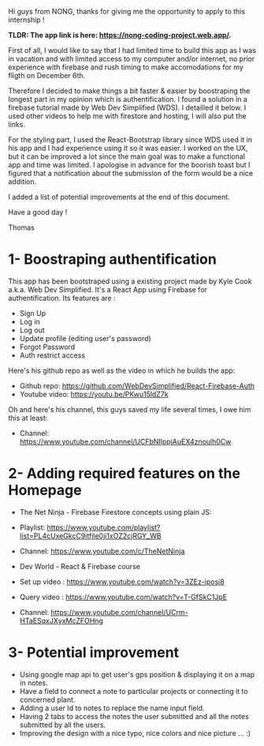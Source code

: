 Hi guys from NONG, thanks for giving me the opportunity to apply to this internship !

**TLDR: The app link is here: https://nong-coding-project.web.app/.**

First of all, I would like to say that I had limited time to build this app as I was in vacation and with limited access to my computer and/or internet, no prior experience with firebase and rush timing to make accomodations for my fligth on December 6th.

Therefore I decided to make things a bit faster & easier by boostraping the longest part in my opinion which is authentification. I found a solution in a firebase tutorial made by Web Dev Simplified (WDS). I detailled it below.
I used other videos to help me with firestore and hosting, I will also put the links.

For the styling part, I used the React-Bootstrap library since WDS used it in his app and I had experience using it so it was easier. I worked on the UX, but it can be improved a lot since the main goal was to make a functional app and time was limited. I apologise in advance for the boorish toast but I figured that a notification about the submission of the form would be a nice addition.

I added a list of potential improvements at the end of this document.

Have a good day !

Thomas

# 1- Boostraping authentification

This app has been bootstraped using a existing project made by Kyle Cook a.k.a. Web Dev Simplified. It's a React App using Firebase for authentification. Its features are :

- Sign Up
- Log in
- Log out
- Update profile (editing user's password)
- Forgot Password
- Auth restrict access

Here's his github repo as well as the video in which he builds the app:

- Github repo: https://github.com/WebDevSimplified/React-Firebase-Auth
- Youtube video: https://youtu.be/PKwu15ldZ7k

Oh and here's his channel, this guys saved my life several times, I owe him this at least:

- Channel: https://www.youtube.com/channel/UCFbNIlppjAuEX4znoulh0Cw

# 2- Adding required features on the Homepage

- The Net Ninja - Firebase Firestore concepts using plain JS:
- Playlist: https://www.youtube.com/playlist?list=PL4cUxeGkcC9itfjle0ji1xOZ2cjRGY_WB
- Channel: https://www.youtube.com/c/TheNetNinja

- Dev World - React & Firebase course
- Set up video : https://www.youtube.com/watch?v=3ZEz-iposj8
- Query video : https://www.youtube.com/watch?v=T-GfSkC1JpE
- Channel: https://www.youtube.com/channel/UCrm-HTaESqxJXyxMcZFOHng

# 3- Potential improvement

- Using google map api to get user's gps position & displaying it on a map in notes.
- Have a field to connect a note to particular projects or connecting it to concerned plant.
- Adding a user Id to notes to replace the name input field.
- Having 2 tabs to access the notes the user submitted and all the notes submitted by all the users.
- Improving the design with a nice typo, nice colors and nice picture ... :)
